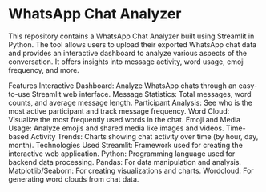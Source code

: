 # WhatsApp Chat Analyzer


This repository contains a WhatsApp Chat Analyzer built using Streamlit in Python. The tool allows users to upload their exported WhatsApp chat data and provides an interactive dashboard to analyze various aspects of the conversation. It offers insights into message activity, word usage, emoji frequency, and more.

Features
Interactive Dashboard: Analyze WhatsApp chats through an easy-to-use Streamlit web interface.
Message Statistics: Total messages, word counts, and average message length.
Participant Analysis: See who is the most active participant and track message frequency.
Word Cloud: Visualize the most frequently used words in the chat.
Emoji and Media Usage: Analyze emojis and shared media like images and videos.
Time-based Activity Trends: Charts showing chat activity over time (by hour, day, month).
Technologies Used
Streamlit: Framework used for creating the interactive web application.
Python: Programming language used for backend data processing.
Pandas: For data manipulation and analysis.
Matplotlib/Seaborn: For creating visualizations and charts.
Wordcloud: For generating word clouds from chat data.

